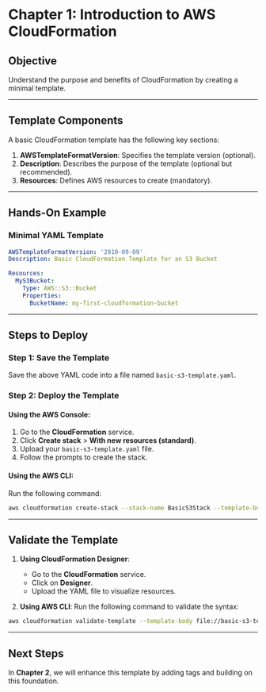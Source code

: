 
# Chapter 1: Introduction to AWS CloudFormation

## Objective
Understand the purpose and benefits of CloudFormation by creating a minimal template.

---

## Template Components
A basic CloudFormation template has the following key sections:
1. **AWSTemplateFormatVersion**: Specifies the template version (optional).
2. **Description**: Describes the purpose of the template (optional but recommended).
3. **Resources**: Defines AWS resources to create (mandatory).

---

## Hands-On Example

### Minimal YAML Template

```yaml
AWSTemplateFormatVersion: '2010-09-09'
Description: Basic CloudFormation Template for an S3 Bucket

Resources:
  MyS3Bucket:
    Type: AWS::S3::Bucket
    Properties:
      BucketName: my-first-cloudformation-bucket
```

---

## Steps to Deploy
### Step 1: Save the Template
Save the above YAML code into a file named `basic-s3-template.yaml`.

### Step 2: Deploy the Template
#### **Using the AWS Console**:
   1. Go to the **CloudFormation** service.
   2. Click **Create stack** > **With new resources (standard)**.
   3. Upload your `basic-s3-template.yaml` file.
   4. Follow the prompts to create the stack.

#### **Using the AWS CLI**:
Run the following command:
```bash
aws cloudformation create-stack --stack-name BasicS3Stack --template-body file://basic-s3-template.yaml
```

---

## Validate the Template
1. **Using CloudFormation Designer**:
   - Go to the **CloudFormation** service.
   - Click on **Designer**.
   - Upload the YAML file to visualize resources.

2. **Using AWS CLI**:
Run the following command to validate the syntax:
```bash
aws cloudformation validate-template --template-body file://basic-s3-template.yaml
```

---

## Next Steps
In **Chapter 2**, we will enhance this template by adding tags and building on this foundation.
